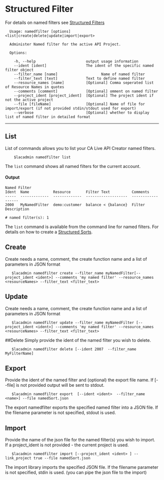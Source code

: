 # Structured Filter
For details on named filters see [Structured Filters](https://docops.ca.com/ca-live-api-creator/4-0/en/invoking-apis/get/structured-filters)

```
  Usage: namedfilter [options] <list|create|delete|update|import|export>

  Administer Named filter for the active API Project.

  Options:

    -h, --help                       output usage information
    --ident [ident]                  The ident of the specific named filter object
    --filter_name [name]                    Name of named filter
    --filter_text [text]             Text to define named filter
    --resource_names [name]          [Optional] Comma seperated list of Resource Names in quotes
    --comments [comment]             [Optional] omment on named filter
    --project_ident [project_ident]  [Optional] The project ident if not the active project
    --file [fileName]                [Optional] Name of file for import/export (if not provided stdin/stdout used for export)
    --verbose                        [Optional] whether to display list of named filter in detailed format
```


***
## List
List of commands allows you to list your CA Live API Creator named filters. 

```
    $lacadmin namedfilter list
```

The `list` command shows all named filters for the current account.

#### Output
```
Named Filter                                                                                                                                   
Ident  Name           Resource       Filter Text          Comments          
-----  -------------  -------------  -------------------  ------------------
2000   MyNamedFilter  demo:customer  balance < {balance}  Filter Description

# named filter(s): 1                                                                                                                                                  
```

The `list` command is available from the command line for named filters. For details on how to create a [Structured Sorts](http://ca-doc.espressologic.com/docs/logic-designer/create/structured-filters).

## Create
Create needs a name, comment, the create function name and a list of parameters in JSON format 
```
   $lacadmin namedfilter create --filter_name myNamedFilter[--project_ident <ident>] --comments 'my named filter' --resource_names <resourceNames> --filter_text <filter_text>
```
## Update
Create needs a name, comment, the create function name and a list of parameters in JSON format 
```
   $lacadmin namedfilter update --filter_name myNamedFilter [--project_ident <ident>] --comments 'my named filter' --resource_names <resourceNames> --filter_text <filter_text>
```
##Delete
Simply provide the ident of the named filter you wish to delete.
```
   $lacadmin namedfilter delete [--ident 2007  --filter_name MyFilterName]
```

## Export
Provide the ident of the named filter and (optional) the export file name. If [--file] is not provided output will be sent to stdout.
```
   $lacadmin namedfilter export  [--ident <ident>  --filter_name <name>] --file namedSort.json
```
The export namedfilter exports the specified named filter into a JSON file. If the filename parameter is not specified, stdout is used.

## Import
Provide the name of the json file for the named filter(s) you wish to import. If a project_ident is not provided - the current project is used.
```
   $lacadmin namedfilter import [--project_ident <ident> ] --link_project true --file namedSort.json
```
The import library imports the specified JSON file. If the filename parameter is not specified, stdin is used. (you can pipe the json file to the import)



